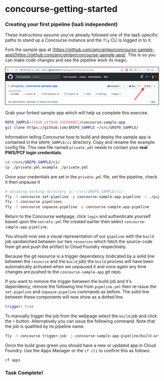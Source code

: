 # concourse-getting-started
### Creating your first pipeline (IaaS independent)

These instructions assume you've already followed one of the IaaS-specific paths to stand up a Concourse instance and the `fly` CLI is logged in to it.

Fork the sample app at [https://github.com/amcginlay/concourse-sample-app](https://github.com/amcginlay/concourse-sample-app).
This is so you can make code changes and see the pipeline work its magic.

![Fork Me](forkme.png "Fork Me")

Grab your forked sample app which will help us complete this exercise.

```bash
REPO_SAMPLE=[YOUR_GITHUB_USERNAME]/concourse-sample-app
git clone https://github.com/$REPO_SAMPLE ~/src/$REPO_SAMPLE/
```

Information telling Concourse how to build and deploy the sample app is contained in the `$REPO_SAMPLE/ci` directory.  Copy and rename the example config file.  This new file named `private.yml` needs to contain your **real PWS/PCF login credentials**.

```bash
cd ~/src/$REPO_SAMPLE/ci/
cp ./private.yml.example ./private.yml
```

Once your credentials are set in the `private.yml` file, set the pipeline, check it then unpause it

```bash
# assuming working directory is ~/src/$REPO_SAMPLE/ci/
fly -t concourse set-pipeline -p concourse-sample-app-pipeline -c ./pipeline.yml -l ./private.yml
fly -t concourse pipelines
fly -t concourse unpause-pipeline -p concourse-sample-app-pipeline
```

Return to the Concourse webpage, click `login` and authenticate yourself based upon the `secrets.yml` file created earlier then select `concourse-sample-app-pipeline`.

You should now see a visual representation of our `pipeline` with the `build` job sandwiched between our two `resources` which fetch the source-code from git and push the artifact to Cloud Foundry respectively.

Because the git resource is a trigger dependency (indicated by a solid line between the `resource` and the `build` job) the `build` process will have been automatically activated when we unpaused it and once again any time changes are pushed to the `concourse-sample-app` git repo.

If you want to remove the trigger between the build job and it's dependency, remove the following line from `pipeline.yml` then re-issue the `set-pipeline` and `unpause-pipeline` commands as before.  The solid line between these components will now show as a dotted line.

```yaml
trigger: true
```

To manually trigger the job from the webpage select the `build` job and click the `+` button.  Alternatively you can issue the following command.  Note that the job is qualified by its pipeline name.

```bash
fly -t concourse trigger-job -j concourse-sample-app-pipeline/build-artifact-job -w
```

Once the build goes green you should have a new or updated app in Cloud Foundry.  Use the Apps Manager or the `cf cli` to confirm this as follows.

```bash
cf apps
```

### Task Complete!
